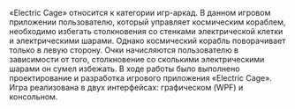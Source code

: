 «Electric Cage» относится к категории игр-аркад. В данном игровом приложении пользователю, который управляет космическим кораблем, необходимо избегать столкновения со стенками электрической клетки и электрическими шарами. Однако космический корабль поворачивает только в левую сторону. Очки начисляются пользователю в зависимости от того, столкновение со сколькими электрическими шарами он сумел избежать.
В ходе работы было выполнено проектирование и разработка игрового приложения «Electric Cage». Игра реализована в двух интерфейсах: графическом (WPF) и консольном.

